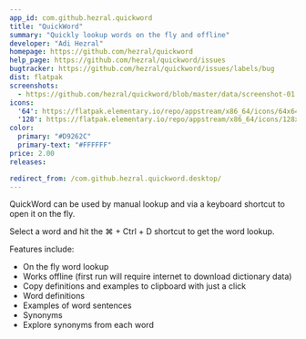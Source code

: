```yaml
---
app_id: com.github.hezral.quickword
title: "QuickWord"
summary: "Quickly lookup words on the fly and offline"
developer: "Adi Hezral"
homepage: https://github.com/hezral/quickword
help_page: https://github.com/hezral/quickword/issues
bugtracker: https://github.com/hezral/quickword/issues/labels/bug
dist: flatpak
screenshots:
  - https://github.com/hezral/quickword/blob/master/data/screenshot-01.png?raw=true
icons:
  '64': https://flatpak.elementary.io/repo/appstream/x86_64/icons/64x64/com.github.hezral.quickword.png
  '128': https://flatpak.elementary.io/repo/appstream/x86_64/icons/128x128/com.github.hezral.quickword.png
color:
  primary: "#D9262C"
  primary-text: "#FFFFFF"
price: 2.00
releases:

redirect_from: /com.github.hezral.quickword.desktop/
---
```


<p>QuickWord can be used by manual lookup and via a keyboard shortcut to open it on the fly.</p>
<p>Select a word and hit the ⌘ + Ctrl + D shortcut to get the word lookup.</p>
<p>Features include:</p>
<ul>
<li>On the fly word lookup</li>
<li>Works offline (first run will require internet to download dictionary data)</li>
<li>Copy definitions and examples to clipboard with just a click</li>
<li>Word definitions</li>
<li>Examples of word sentences</li>
<li>Synonyms</li>
<li>Explore synonyms from each word</li>
</ul>